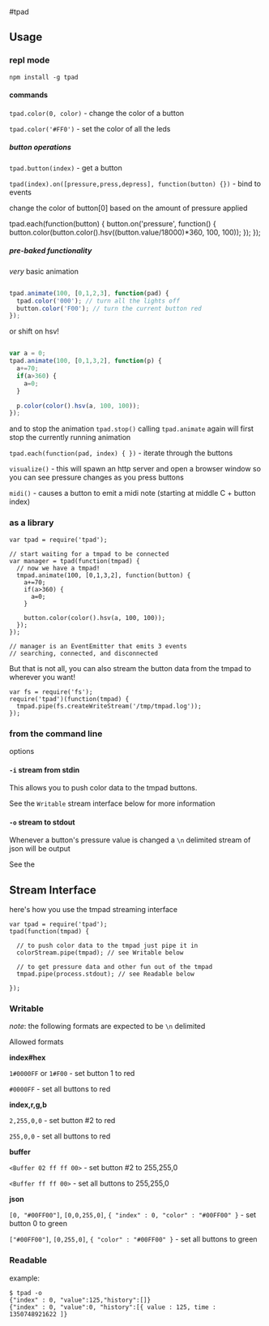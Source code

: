 #tpad

## Usage
### repl mode

    npm install -g tpad


#### commands

`tpad.color(0, color)` - change the color of a button

`tpad.color('#FF0')` - set the color of all the leds

##### button operations

`tpad.button(index)` - get a button

`tpad(index).on([pressure,press,depress], function(button) {})` - bind to events

change the color of button[0] based on the amount of pressure applied

tpad.each(function(button) {
  button.on('pressure', function() {
    button.color(button.color().hsv((button.value/18000)*360, 100, 100));
  });
});


##### pre-baked functionality

_very_ basic animation

```javascript

tpad.animate(100, [0,1,2,3], function(pad) {
  tpad.color('000'); // turn all the lights off
  button.color('F00'); // turn the current button red
});
```

or shift on hsv!

```javascript

var a = 0;
tpad.animate(100, [0,1,3,2], function(p) {
  a+=70;
  if(a>360) {
    a=0;
  }

  p.color(color().hsv(a, 100, 100));
});
```

and to stop the animation `tpad.stop()`
calling `tpad.animate` again will first stop the currently running animation

`tpad.each(function(pad, index) { })` - iterate through the buttons

`visualize()` - this will spawn an http server and open a browser window so you can see pressure changes as you press buttons

`midi()` - causes a button to emit a midi note (starting at middle C + button index)

### as a library

    var tpad = require('tpad');

    // start waiting for a tmpad to be connected
    var manager = tpad(function(tmpad) {
      // now we have a tmpad!
      tmpad.animate(100, [0,1,3,2], function(button) {
        a+=70;
        if(a>360) {
          a=0;
        }

        button.color(color().hsv(a, 100, 100));
      });
    });

    // manager is an EventEmitter that emits 3 events
    // searching, connected, and disconnected

But that is not all, you can also stream the button data from the tmpad to wherever you want!

    var fs = require('fs');
    require('tpad')(function(tmpad) {
      tmpad.pipe(fs.createWriteStream('/tmp/tmpad.log'));
    });

### from the command line

options

#### `-i` stream from stdin

This allows you to push color data to the tmpad buttons.

See the `Writable` stream interface below for more information


#### `-o` stream to stdout

Whenever a button's pressure value is changed a `\n` delimited stream of json will be output

See the


## Stream Interface

here's how you use the tmpad streaming interface

    var tpad = require('tpad');
    tpad(function(tmpad) {

      // to push color data to the tmpad just pipe it in
      colorStream.pipe(tmpad); // see Writable below

      // to get pressure data and other fun out of the tmpad
      tmpad.pipe(process.stdout); // see Readable below

    });


### Writable

*note*: the following formats are expected to be `\n` delimited

Allowed formats

__index#hex__

`1#0000FF` or `1#F00` - set button 1 to red

`#0000FF` - set all buttons to red

__index,r,g,b__

`2,255,0,0` - set button #2 to red

`255,0,0` - set all buttons to red


__buffer__

`<Buffer 02 ff ff 00>` - set button #2 to 255,255,0

`<Buffer ff ff 00>` - set all buttons to 255,255,0


__json__

`[0, "#00FF00"]`, `[0,0,255,0]`, `{ "index" : 0, "color" : "#00FF00" }` - set button 0 to green

`["#00FF00"]`, `[0,255,0]`, `{ "color" : "#00FF00" }` - set all buttons to green


### Readable

example:

    $ tpad -o
    {"index" : 0, "value":125,"history":[]}
    {"index" : 0, "value":0, "history":[{ value : 125, time : 1350748921622 ]}